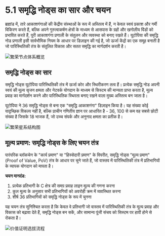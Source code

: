 # 5.1 समृद्धि नोड्स का सार और चयन

ब्रह्मांड में, तारे आकाशगंगाओं की केंद्रीय संस्थाओं के रूप में अस्तित्व में हैं, न केवल स्वयं प्रकाश और गर्मी विकिरण करते हैं, बल्कि अपने गुरुत्वाकर्षण क्षेत्रों के माध्यम से आसपास के ग्रहों और खगोलीय पिंडों को प्रभावित करते हैं, पूरी आकाशगंगा प्रणाली के संतुलन और व्यवस्था को बनाए रखते हैं। यूटोपिया की समृद्धि नोड प्रणाली इसी सार्वभौमिक नियम के आधार पर डिज़ाइन की गई है, जो ऊर्जा केंद्रों का एक समूह बनाती है जो पारिस्थितिकी तंत्र के संतुलित विकास और सतत समृद्धि का मार्गदर्शन करती है।

![繁荣节点体系概览](/images/图10.svg)

## समृद्धि नोड्स का सार

समृद्धि नोड्स यूटोपिया पारिस्थितिकी तंत्र में ऊर्जा कोर और स्थिरीकरण तत्व हैं। प्रत्येक समृद्धि नोड अपनी स्वयं की मूल्य सृजन क्षमता और नेटवर्क योगदान के माध्यम से सिस्टम की मान्यता प्राप्त करता है, मूल्य प्रवाह का मार्गदर्शन करने और पारिस्थितिक स्थिरता बनाए रखने वाला मुख्य अस्तित्व बन जाता है।

यूटोपिया ने 36 समृद्धि नोड्स से बना एक "समृद्धि आकाशगंगा" डिज़ाइन किया है। यह संख्या कोई यादृच्छिक विकल्प नहीं है, बल्कि प्राचीन गणितीय ज्ञान पर आधारित है - 36, 100 से कम वह सबसे छोटी संख्या है जिसके 18 भाजक हैं, जो उच्च संपर्क और अनुनाद क्षमता का प्रतीक है।

![繁荣星系结构图](/images/图11.svg)

## मूल्य प्रमाण: समृद्धि नोड्स के लिए चयन तंत्र

पारंपरिक ब्लॉकचेन के "कार्य प्रमाण" या "हिस्सेदारी प्रमाण" के विपरीत, समृद्धि नोड्स "मूल्य प्रमाण" (Proof of Value, PoV) तंत्र के आधार पर चुने जाते हैं, जो वास्तव में पारिस्थितिकी तंत्र में प्रतिभागियों के व्यापक योगदान को मापता है।

**चयन मानदंड:**
1. प्रत्येक प्रतिभागी के C क्षेत्र की समग्र प्रवाह लाइन मूल्य की गणना करना
2. कुल मूल्य के अनुसार सभी प्रतिभागियों को अवरोही क्रम में व्यवस्थित करना
3. शीर्ष 36 प्रतिभागियों को समृद्धि नोड्स के रूप में चुनना

यह चयन तंत्र सुनिश्चित करता है कि केवल वे प्रतिभागी जो वास्तव में पारिस्थितिकी तंत्र के मूल्य प्रवाह और विकास को बढ़ावा देते हैं, समृद्धि नोड्स बन सकें, और सामान्य पूंजी संचय को सिस्टम पर हावी होने से रोकता है।

![价值证明选拔流程](/images/图12.svg)